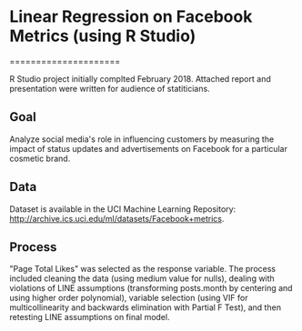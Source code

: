 # Linear Regression on Facebook Metrics (using R Studio)

=====================

R Studio project initially complted February 2018. Attached report and presentation were written for audience of statiticians. 

Goal
--------------------
Analyze social media's role in influencing customers by measuring the impact of status updates and advertisements on Facebook for a particular cosmetic brand. 

Data
--------------------
Dataset is available in the UCI Machine Learning Repository: http://archive.ics.uci.edu/ml/datasets/Facebook+metrics. 

Process
--------------------
"Page Total Likes" was selected as the response variable. The process included cleaning the data (using medium value for nulls), dealing with violations of LINE assumptions (transforming posts.month by centering and using higher order polynomial), variable selection (using VIF for multicollinearity and backwards elimination with Partial F Test), and then retesting LINE assumptions on final model. 


